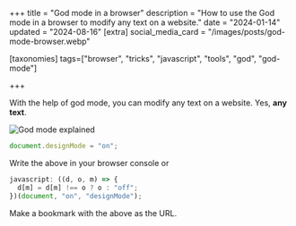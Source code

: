 +++
title = "God mode in a browser"
description = "How to use the God mode in a browser to modify any text on a website."
date = "2024-01-14"
updated = "2024-08-16"
[extra]
social_media_card = "/images/posts/god-mode-browser.webp"

[taxonomies]
tags=["browser", "tricks", "javascript", "tools", "god", "god-mode"]

+++

With the help of god mode, you can modify any text on a website. Yes, **any text**.

![God mode explained](https://cdn.hashnode.com/res/hashnode/image/upload/v1705206226752/fcbee2dc-9b86-4ee3-a210-141109189e0e.gif)

```javascript
document.designMode = "on";
```

Write the above in your browser console or

```javascript
javascript: ((d, o, m) => {
  d[m] = d[m] !== o ? o : "off";
})(document, "on", "designMode");
```

Make a bookmark with the above as the URL.

